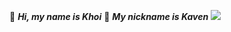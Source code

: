 👋 ***Hi, my name is Khoi***
👀 ***My nickname is Kaven***
[<img src="https://2.bp.blogspot.com/-uNHI8p4KzHY/W5PwnM7BOcI/AAAAAAAALxQ/vGdcDA5ysqQ1VLjqtVX3LBIrDF4bV0_rQCLcBGAs/s1600/Dino-Chrome-HTNovo.gif">](https://facebook.com/profile.Kaven/)

